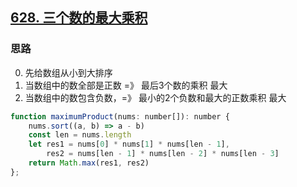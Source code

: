 ## [628. 三个数的最大乘积](https://leetcode-cn.com/problems/maximum-product-of-three-numbers/)
### 思路
0. 先给数组从小到大排序
1. 当数组中的数全部是正数 =》 最后3个数的乘积 最大
2. 当数组中的数包含负数，=》 最小的2个负数和最大的正数乘积 最大
```js
function maximumProduct(nums: number[]): number {
    nums.sort((a, b) => a - b)
    const len = nums.length
    let res1 = nums[0] * nums[1] * nums[len - 1],
        res2 = nums[len - 1] * nums[len - 2] * nums[len - 3]
    return Math.max(res1, res2)
};
```